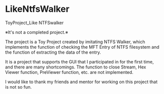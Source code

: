 # LikeNtfsWalker
ToyProject_Like NTFSwalker

※It's not a completed project.※

The project is a Toy Project created by imitating NTFS Walker, which implements the function of checking the MFT Entry of NTFS filesystem and the function of extracting the data of the entry.

It is a project that supports the GUI that I participated in for the first time, and there are many shortcomings.
The function to close Stream, Hex Viewer function, PreViewer function, etc. are not implemented.

I would like to thank my friends and mentor for working on this project that is not so fun.
